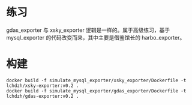# 练习
gdas_exporter 与 xsky_exporter 逻辑是一样的。属于高级练习，基于 mysql_exporter 的代码改变而来，其中主要是借鉴馆长的 harbo_exporter。

# 构建
```
docker build -f simulate_mysql_exporter/xsky_exporter/Dockerfile -t lchdzh/xsky-exporter:v0.2 .
docker build -f simulate_mysql_exporter/gdas_exporter/Dockerfile -t lchdzh/gdas-exporter:v0.2 .
```
